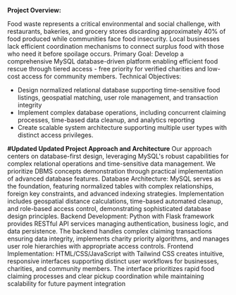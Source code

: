 **Project Overview:**  

Food waste represents a critical environmental and social challenge, with restaurants, bakeries, and grocery stores
discarding approximately 40% of food produced while communities face food insecurity. Local businesses lack
efficient coordination mechanisms to connect surplus food with those who need it before spoilage occurs.
Primary Goal: Develop a comprehensive MySQL database-driven platform enabling efficient food rescue through
tiered access - free priority for verified charities and low-cost access for community members.
 Technical Objectives:
- Design normalized relational database supporting time-sensitive food listings, geospatial matching, user role
management, and transaction integrity
- Implement complex database operations, including concurrent claiming processes, time-based data cleanup,
and analytics reporting
- Create scalable system architecture supporting multiple user types with distinct access privileges.

**#Updated Updated Project Approach and Architecture**
Our approach centers on database-first design, leveraging MySQL's robust capabilities for complex relational
operations and time-sensitive data management. We prioritize DBMS concepts demonstration through practical
implementation of advanced database features.
Database Architecture: MySQL serves as the foundation, featuring normalized tables with complex relationships,
foreign key constraints, and advanced indexing strategies. Implementation includes geospatial distance
calculations, time-based automated cleanup, and role-based access control, demonstrating sophisticated database
design principles.
Backend Development: Python with Flask framework provides RESTful API services managing authentication,
business logic, and data persistence. The backend handles complex claiming transactions ensuring data integrity,
implements charity priority algorithms, and manages user role hierarchies with appropriate access controls.
Frontend Implementation: HTML/CSS/JavaScript with Tailwind CSS creates intuitive, responsive interfaces
supporting distinct user workflows for businesses, charities, and community members. The interface prioritizes
rapid food claiming processes and clear pickup coordination while maintaining scalability for future payment
integration
